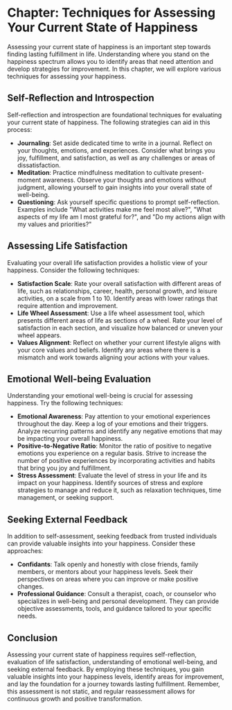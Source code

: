Chapter: Techniques for Assessing Your Current State of Happiness
=================================================================

Assessing your current state of happiness is an important step towards finding lasting fulfillment in life. Understanding where you stand on the happiness spectrum allows you to identify areas that need attention and develop strategies for improvement. In this chapter, we will explore various techniques for assessing your happiness.

Self-Reflection and Introspection
---------------------------------

Self-reflection and introspection are foundational techniques for evaluating your current state of happiness. The following strategies can aid in this process:

* **Journaling**: Set aside dedicated time to write in a journal. Reflect on your thoughts, emotions, and experiences. Consider what brings you joy, fulfillment, and satisfaction, as well as any challenges or areas of dissatisfaction.
* **Meditation**: Practice mindfulness meditation to cultivate present-moment awareness. Observe your thoughts and emotions without judgment, allowing yourself to gain insights into your overall state of well-being.
* **Questioning**: Ask yourself specific questions to prompt self-reflection. Examples include "What activities make me feel most alive?", "What aspects of my life am I most grateful for?", and "Do my actions align with my values and priorities?"

Assessing Life Satisfaction
---------------------------

Evaluating your overall life satisfaction provides a holistic view of your happiness. Consider the following techniques:

* **Satisfaction Scale**: Rate your overall satisfaction with different areas of life, such as relationships, career, health, personal growth, and leisure activities, on a scale from 1 to 10. Identify areas with lower ratings that require attention and improvement.
* **Life Wheel Assessment**: Use a life wheel assessment tool, which presents different areas of life as sections of a wheel. Rate your level of satisfaction in each section, and visualize how balanced or uneven your wheel appears.
* **Values Alignment**: Reflect on whether your current lifestyle aligns with your core values and beliefs. Identify any areas where there is a mismatch and work towards aligning your actions with your values.

Emotional Well-being Evaluation
-------------------------------

Understanding your emotional well-being is crucial for assessing happiness. Try the following techniques:

* **Emotional Awareness**: Pay attention to your emotional experiences throughout the day. Keep a log of your emotions and their triggers. Analyze recurring patterns and identify any negative emotions that may be impacting your overall happiness.
* **Positive-to-Negative Ratio**: Monitor the ratio of positive to negative emotions you experience on a regular basis. Strive to increase the number of positive experiences by incorporating activities and habits that bring you joy and fulfillment.
* **Stress Assessment**: Evaluate the level of stress in your life and its impact on your happiness. Identify sources of stress and explore strategies to manage and reduce it, such as relaxation techniques, time management, or seeking support.

Seeking External Feedback
-------------------------

In addition to self-assessment, seeking feedback from trusted individuals can provide valuable insights into your happiness. Consider these approaches:

* **Confidants**: Talk openly and honestly with close friends, family members, or mentors about your happiness levels. Seek their perspectives on areas where you can improve or make positive changes.
* **Professional Guidance**: Consult a therapist, coach, or counselor who specializes in well-being and personal development. They can provide objective assessments, tools, and guidance tailored to your specific needs.

Conclusion
----------

Assessing your current state of happiness requires self-reflection, evaluation of life satisfaction, understanding of emotional well-being, and seeking external feedback. By employing these techniques, you gain valuable insights into your happiness levels, identify areas for improvement, and lay the foundation for a journey towards lasting fulfillment. Remember, this assessment is not static, and regular reassessment allows for continuous growth and positive transformation.
